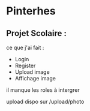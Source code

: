 # Pinterhes

## Projet Scolaire :

ce que j'ai fait :
 
- Login
- Register
- Upload image
- Affichage image

il manque les roles à intergrer 


upload dispo sur /upload/photo
